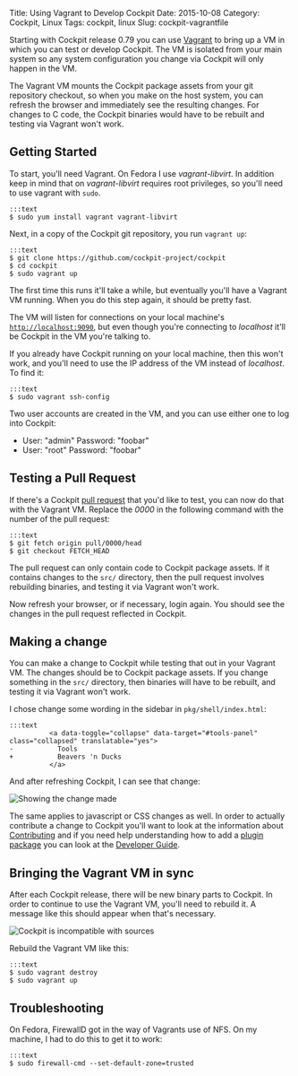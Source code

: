 Title: Using Vagrant to Develop Cockpit
Date: 2015-10-08
Category: Cockpit, Linux
Tags: cockpit, linux
Slug: cockpit-vagrantfile

Starting with Cockpit release 0.79 you can use [Vagrant](https://www.vagrantup.com/) to bring up a VM in which
you can test or develop Cockpit. The VM is isolated from your main system so any system configuration
you change via Cockpit will only happen in the VM.

The Vagrant VM mounts the Cockpit package assets from your git repository checkout, so when you make on the
host system, you can refresh the browser and immediately see the resulting changes. For changes to
C code, the Cockpit binaries would have to be rebuilt and testing via Vagrant won't work.


## Getting Started

To start, you'll need Vagrant. On Fedora I use *vagrant-libvirt*. In addition keep in mind that on
*vagrant-libvirt* requires root privileges, so you'll need to use vagrant with `sudo`.

    :::text
    $ sudo yum install vagrant vagrant-libvirt

Next, in a copy of the Cockpit git repository, you run `vagrant up`:


    :::text
    $ git clone https://github.com/cockpit-project/cockpit
    $ cd cockpit
    $ sudo vagrant up

The first time this runs it'll take a while, but eventually you'll have a Vagrant VM running. When you
do this step again, it should be pretty fast.

The VM will
listen for connections on your local machine's [`http://localhost:9090`](http://localhost:9090), but
even though you're connecting to *localhost* it'll be Cockpit in the VM you're talking to.

If you already have Cockpit running on your local machine, then this won't work, and you'll need to
use the IP address of the VM instead of *localhost*. To find it:

    :::text
    $ sudo vagrant ssh-config

Two user accounts are created in the VM, and you can use either one to log into Cockpit:

 * User: "admin" Password: "foobar"
 * User: "root" Password: "foobar"


## Testing a Pull Request

If there's a Cockpit [pull request](https://github.com/cockpit-project/cockpit/pulls) that you'd like to
test, you can now do that with the Vagrant VM.  Replace the *0000* in the following command with the
number of the pull request:

    :::text
    $ git fetch origin pull/0000/head
    $ git checkout FETCH_HEAD

The pull request can only contain code to Cockpit package assets. If it contains changes to the `src/`
directory, then the pull request involves rebuilding binaries, and testing it via Vagrant won't work.

Now refresh your browser, or if necessary, login again. You should see the changes in the pull request
reflected in Cockpit.


## Making a change

You can make a change to Cockpit while testing that out in your Vagrant VM. The changes should be
to Cockpit package assets. If you change something in the `src/` directory, then binaries will have
to be rebuilt, and testing it via Vagrant won't work.

I chose change some wording in the sidebar in `pkg/shell/index.html`:

    :::text
              <a data-toggle="collapse" data-target="#tools-panel" class="collapsed" translatable="yes">
    -           Tools
    +           Beavers 'n Ducks
              </a>

And after refreshing Cockpit, I can see that change:

![Showing the change made](images/vagrant-change.png)

The same applies to javascript or CSS changes as well. In order to actually contribute a change to Cockpit
you'll want to look at the information about
[Contributing](https://github.com/cockpit-project/cockpit/wiki/Contributing) and if you need help
understanding how to add a
[plugin package](http://stef.thewalter.net/creating-plugins-for-the-cockpit-user-interface.html)
you can look at the [Developer Guide](http://cockpit-project.org/guide/latest/development.html).


## Bringing the Vagrant VM in sync

After each Cockpit release, there will be new binary parts to Cockpit. In order to continue to use the
Vagrant VM, you'll need to rebuild it. A message like this should appear when that's necessary.

![Cockpit is incompatible with sources](images/cockpit-incompatible-sources.png)

Rebuild the Vagrant VM like this:

    :::text
    $ sudo vagrant destroy
    $ sudo vagrant up


## Troubleshooting

On Fedora, FirewallD got in the way of Vagrants use of NFS. On my machine, I had to do this
to get it to work:

    :::text
    $ sudo firewall-cmd --set-default-zone=trusted
